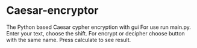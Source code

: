 # Caesar-encryptor
The Python based Caesar cypher encryption with gui
For use run main.py. Enter your text, choose the shift. For encrypt or decipher choose button with the same name.
Press calculate to see result.

